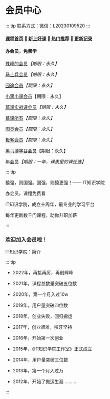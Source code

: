 # 会员中心

::: tip
联系方式：微信：L20230109520
:::

#### [**课程首页**](../../README.md) 💖 [**新上好课**](./xshk.md) 💖 [**热门推荐**](./rmtj.md) 💖 [**更新记录**](./gxjl-2024.md.md)
#### 办会员，免费学 

[珠峰的会员](./zhufeng.md)*【期限：永久】*

[马士兵会员](./mashibing.md)*【期限：永久】*

[囧途会员](./cxyzjt.md)*【期限：永久】*

[小滴小课会员](./xdkt.md)【期限：永久】

[慕课实战课会员](./imooc.md)*【期限：永久】*

[慕课所有](./imooc.md)*【期限：永久】*

[图灵会员](./tuling.md)*【期限：永久】*

[极客会员](./jksj.md)*【期限：永久】*

[黑马博学谷会员](./hmbxg.md)【期限：永久】

[年会员](../../README.md)*【期限：一年，课表里的课任选】*



::: tip

猿强，则国强。国强，则猿更强！—— IT知识学院

办会员，课程免费看

IT知识学院，成立十周年，最专业的学习平台

每年更新数千门课程，助你升职加薪

:::

### 欢迎加入会员啦！

IT知识学院：简介

::: tip

- <Badge type="warning" text="2022"/>

  2022年，再接再厉，再创辉峰

- <Badge type="warning" text="2021"/>

  2021年，课程总数量突破五位数

- <Badge type="warning" text="2020"/>

  2020年，第一个月入过10w

- <Badge type="warning" text="2019"/>

  2019年，用户量突破四位数

- <Badge type="warning" text="2018"/>

  2018年，创业失败，回归搬运

- <Badge type="warning" text="2017"/>

  2017年，创业艰难，咬牙坚持

- <Badge type="warning" text="2016"/>

  2016年，开始第一次创业

- <Badge type="warning" text="2015"/>

  2015年，《IT知识学院工作室》正式成立

- <Badge type="warning" text="2014"/>

  2014年，用户量突破三位数

- <Badge type="warning" text="2013"/>

  2013年，第一个月入过万

- <Badge type="warning" text="2012"/>

  2012年，开始了搬运生涯 .........

:::
